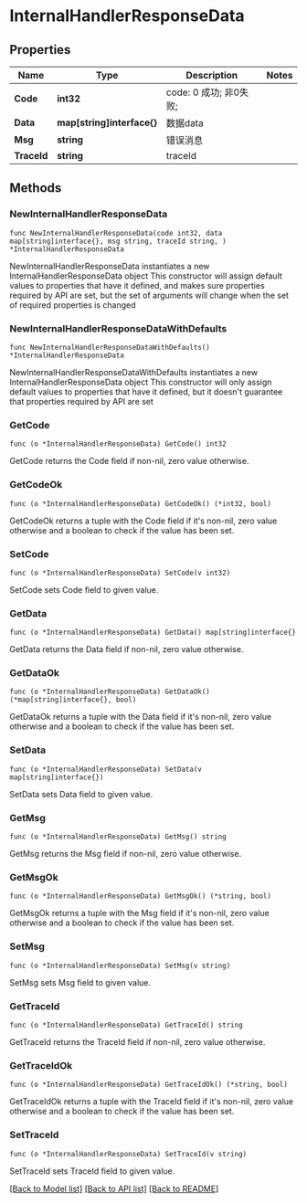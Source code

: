 # InternalHandlerResponseData

## Properties

Name | Type | Description | Notes
------------ | ------------- | ------------- | -------------
**Code** | **int32** | code:  0 成功; 非0失败; | 
**Data** | **map[string]interface{}** | 数据data | 
**Msg** | **string** | 错误消息 | 
**TraceId** | **string** | traceId | 

## Methods

### NewInternalHandlerResponseData

`func NewInternalHandlerResponseData(code int32, data map[string]interface{}, msg string, traceId string, ) *InternalHandlerResponseData`

NewInternalHandlerResponseData instantiates a new InternalHandlerResponseData object
This constructor will assign default values to properties that have it defined,
and makes sure properties required by API are set, but the set of arguments
will change when the set of required properties is changed

### NewInternalHandlerResponseDataWithDefaults

`func NewInternalHandlerResponseDataWithDefaults() *InternalHandlerResponseData`

NewInternalHandlerResponseDataWithDefaults instantiates a new InternalHandlerResponseData object
This constructor will only assign default values to properties that have it defined,
but it doesn't guarantee that properties required by API are set

### GetCode

`func (o *InternalHandlerResponseData) GetCode() int32`

GetCode returns the Code field if non-nil, zero value otherwise.

### GetCodeOk

`func (o *InternalHandlerResponseData) GetCodeOk() (*int32, bool)`

GetCodeOk returns a tuple with the Code field if it's non-nil, zero value otherwise
and a boolean to check if the value has been set.

### SetCode

`func (o *InternalHandlerResponseData) SetCode(v int32)`

SetCode sets Code field to given value.


### GetData

`func (o *InternalHandlerResponseData) GetData() map[string]interface{}`

GetData returns the Data field if non-nil, zero value otherwise.

### GetDataOk

`func (o *InternalHandlerResponseData) GetDataOk() (*map[string]interface{}, bool)`

GetDataOk returns a tuple with the Data field if it's non-nil, zero value otherwise
and a boolean to check if the value has been set.

### SetData

`func (o *InternalHandlerResponseData) SetData(v map[string]interface{})`

SetData sets Data field to given value.


### GetMsg

`func (o *InternalHandlerResponseData) GetMsg() string`

GetMsg returns the Msg field if non-nil, zero value otherwise.

### GetMsgOk

`func (o *InternalHandlerResponseData) GetMsgOk() (*string, bool)`

GetMsgOk returns a tuple with the Msg field if it's non-nil, zero value otherwise
and a boolean to check if the value has been set.

### SetMsg

`func (o *InternalHandlerResponseData) SetMsg(v string)`

SetMsg sets Msg field to given value.


### GetTraceId

`func (o *InternalHandlerResponseData) GetTraceId() string`

GetTraceId returns the TraceId field if non-nil, zero value otherwise.

### GetTraceIdOk

`func (o *InternalHandlerResponseData) GetTraceIdOk() (*string, bool)`

GetTraceIdOk returns a tuple with the TraceId field if it's non-nil, zero value otherwise
and a boolean to check if the value has been set.

### SetTraceId

`func (o *InternalHandlerResponseData) SetTraceId(v string)`

SetTraceId sets TraceId field to given value.



[[Back to Model list]](../README.md#documentation-for-models) [[Back to API list]](../README.md#documentation-for-api-endpoints) [[Back to README]](../README.md)


